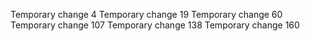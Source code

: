Temporary change 4
Temporary change 19
Temporary change 60
Temporary change 107
Temporary change 138
Temporary change 160
